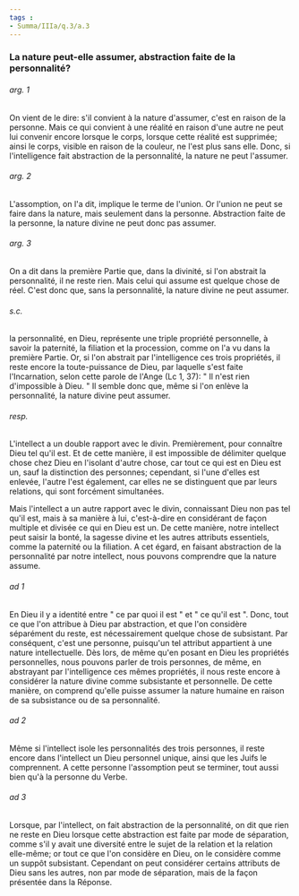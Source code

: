 ```yaml
---
tags : 
- Summa/IIIa/q.3/a.3
---
```


### La nature peut-elle assumer, abstraction faite de la personnalité?

###### arg. 1
On vient de le dire: s'il convient à la nature d'assumer, c'est en raison de la personne. Mais ce qui convient à une réalité en raison d'une autre ne peut lui convenir encore lorsque le corps, lorsque cette réalité est supprimée; ainsi le corps, visible en raison de la couleur, ne l'est plus sans elle. Donc, si l'intelligence fait abstraction de la personnalité, la nature ne peut l'assumer. 

###### arg. 2
L'assomption, on l'a dit, implique le terme de l'union. Or l'union ne peut se faire dans la nature, mais seulement dans la personne. Abstraction faite de la personne, la nature divine ne peut donc pas assumer. 

###### arg. 3
On a dit dans la première Partie que, dans la divinité, si l'on abstrait la personnalité, il ne reste rien. Mais celui qui assume est quelque chose de réel. C'est donc que, sans la personnalité, la nature divine ne peut assumer. 

###### s.c.
la personnalité, en Dieu, représente une triple propriété personnelle, à savoir la paternité, la filiation et la procession, comme on l'a vu dans la première Partie. Or, si l'on abstrait par l'intelligence ces trois propriétés, il reste encore la toute-puissance de Dieu, par laquelle s'est faite l'Incarnation, selon cette parole de l'Ange (Lc 1, 37): " Il n'est rien d'impossible à Dieu. " Il semble donc que, même si l'on enlève la personnalité, la nature divine peut assumer. 

###### resp.
L'intellect a un double rapport avec le divin. Premièrement, pour connaître Dieu tel qu'il est. Et de cette manière, il est impossible de délimiter quelque chose chez Dieu en l'isolant d'autre chose, car tout ce qui est en Dieu est un, sauf la distinction des personnes; cependant, si l'une d'elles est enlevée, l'autre l'est également, car elles ne se distinguent que par leurs relations, qui sont forcément simultanées. 

Mais l'intellect a un autre rapport avec le divin, connaissant Dieu non pas tel qu'il est, mais à sa manière à lui, c'est-à-dire en considérant de façon multiple et divisée ce qui en Dieu est un. De cette manière, notre intellect peut saisir la bonté, la sagesse divine et les autres attributs essentiels, comme la paternité ou la filiation. A cet égard, en faisant abstraction de la personnalité par notre intellect, nous pouvons comprendre que la nature assume. 

###### ad 1
En Dieu il y a identité entre " ce par quoi il est " et " ce qu'il est ". Donc, tout ce que l'on attribue à Dieu par abstraction, et que l'on considère séparément du reste, est nécessairement quelque chose de subsistant. Par conséquent, c'est une personne, puisqu'un tel attribut appartient à une nature intellectuelle. Dès lors, de même qu'en posant en Dieu les propriétés personnelles, nous pouvons parler de trois personnes, de même, en abstrayant par l'intelligence ces mêmes propriétés, il nous reste encore à considérer la nature divine comme subsistante et personnelle. De cette manière, on comprend qu'elle puisse assumer la nature humaine en raison de sa subsistance ou de sa personnalité. 

###### ad 2
Même si l'intellect isole les personnalités des trois personnes, il reste encore dans l'intellect un Dieu personnel unique, ainsi que les Juifs le comprennent. A cette personne l'assomption peut se terminer, tout aussi bien qu'à la personne du Verbe. 

###### ad 3
Lorsque, par l'intellect, on fait abstraction de la personnalité, on dit que rien ne reste en Dieu lorsque cette abstraction est faite par mode de séparation, comme s'il y avait une diversité entre le sujet de la relation et la relation elle-même; or tout ce que l'on considère en Dieu, on le considère comme un suppôt subsistant. Cependant on peut considérer certains attributs de Dieu sans les autres, non par mode de séparation, mais de la façon présentée dans la Réponse. 

